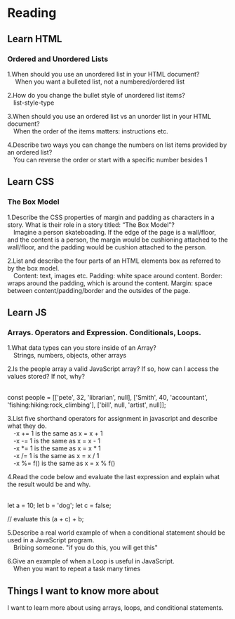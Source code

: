 # Reading  

## Learn HTML  
### Ordered and Unordered Lists  

1.When should you use an unordered list in your HTML document?  
&ensp;&ensp; When you want a bulleted list, not a numbered/ordered list  

2.How do you change the bullet style of unordered list items?  
&ensp;&ensp;list-style-type  

3.When should you use an ordered list vs an unorder list in your HTML document?  
&ensp;&ensp;When the order of the items matters: instructions etc.  

4.Describe two ways you can change the numbers on list items provided by an ordered list?  
&ensp;&ensp;You can reverse the order or start with a specific number besides 1  

## Learn CSS  
### The Box Model  

1.Describe the CSS properties of margin and padding as characters in a story. What is their role in a story titled: “The Box Model”?  
&ensp;&ensp;Imagine a person skateboading. If the edge of the page is a wall/floor, and the content is a person, the margin would be cushioning attached to the wall/floor, and the padding would be cushion attached to the person.   

2.List and describe the four parts of an HTML elements box as referred to by the box model.  
&ensp;&ensp;Content: text, images etc. Padding: white space around content. Border: wraps around the padding, which is around the content. Margin: space between content/padding/border and the outsides of the page.  

## Learn JS  
### Arrays. Operators and Expression. Conditionals, Loops.  

1.What data types can you store inside of an Array?  
&ensp;&ensp;Strings, numbers, objects, other arrays  

2.Is the people array a valid JavaScript array? If so, how can I access the values stored? If not, why?  
&ensp;&ensp;

 const people = [['pete', 32, 'librarian', null], ['Smith', 40, 'accountant', 'fishing:hiking:rock_climbing'], ['bill', null, 'artist', null]];  

3.List five shorthand operators for assignment in javascript and describe what they do.  
&ensp;&ensp;-x += 1 is the same as x = x + 1  
&ensp;&ensp;-x -= 1 is the same as x = x - 1  
&ensp;&ensp;-x *= 1 is the same as x = x * 1   
&ensp;&ensp;-x /= 1 is the same as x = x / 1   
&ensp;&ensp;-x %= f() is the same as x = x % f()  


4.Read the code below and evaluate the last expression and explain what the result would be and why.  
&ensp;&ensp;

 let a = 10;
 let b = 'dog';
 let c = false;

 // evaluate this
 (a + c) + b;  

5.Describe a real world example of when a conditional statement should be used in a JavaScript program.  
&ensp;&ensp;Bribing someone. "if you do this, you will get this"  

6.Give an example of when a Loop is useful in JavaScript.  
&ensp;&ensp;When you want to repeat a task many times  

## Things I want to know more about
I want to learn more about using arrays, loops, and conditional statements.